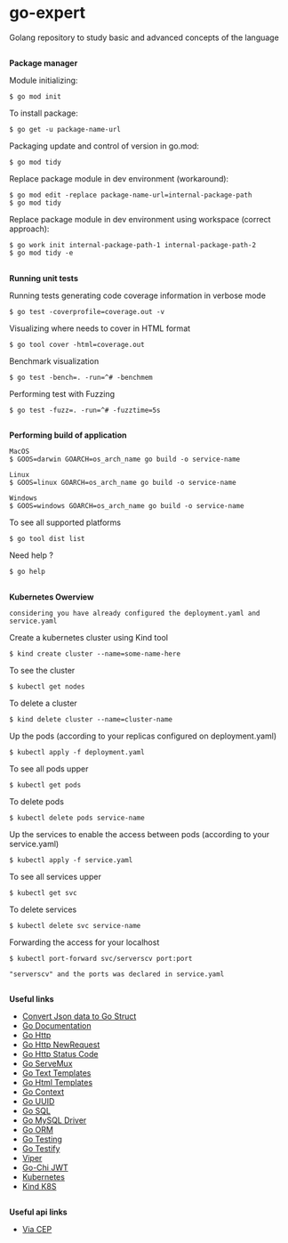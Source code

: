 # go-expert
Golang repository to study basic and advanced concepts of the language

##

**Package manager**

Module initializing:
```
$ go mod init
```

To install package:
```
$ go get -u package-name-url
```

Packaging update and control of version in go.mod:
```
$ go mod tidy
```

Replace package module in dev environment (workaround):
```
$ go mod edit -replace package-name-url=internal-package-path
$ go mod tidy
```

Replace package module in dev environment using workspace (correct approach):
```
$ go work init internal-package-path-1 internal-package-path-2
$ go mod tidy -e
```

##

**Running unit tests**

Running tests generating code coverage information in verbose mode
```
$ go test -coverprofile=coverage.out -v
```

Visualizing where needs to cover in HTML format
```
$ go tool cover -html=coverage.out
```

Benchmark visualization
```
$ go test -bench=. -run=^# -benchmem
```

Performing test with Fuzzing
```
$ go test -fuzz=. -run=^# -fuzztime=5s
```

##
**Performing build of application**

```
MacOS
$ GOOS=darwin GOARCH=os_arch_name go build -o service-name

Linux
$ GOOS=linux GOARCH=os_arch_name go build -o service-name

Windows
$ GOOS=windows GOARCH=os_arch_name go build -o service-name
```

To see all supported platforms
```
$ go tool dist list
```

Need help ?
```
$ go help
```

##
**Kubernetes Owerview**

`considering you have already configured the deployment.yaml and service.yaml`

Create a kubernetes cluster using Kind tool
```
$ kind create cluster --name=some-name-here
```

To see the cluster
```
$ kubectl get nodes
```

To delete a cluster
```
$ kind delete cluster --name=cluster-name
```

Up the pods (according to your replicas configured on deployment.yaml)
```
$ kubectl apply -f deployment.yaml
```

To see all pods upper
```
$ kubectl get pods
```

To delete pods
```
$ kubectl delete pods service-name
```

Up the services to enable the access between pods (according to your service.yaml)
```
$ kubectl apply -f service.yaml
```

To see all services upper
```
$ kubectl get svc
```

To delete services
```
$ kubectl delete svc service-name
```

Forwarding the access for your localhost
```
$ kubectl port-forward svc/serverscv port:port

"serverscv" and the ports was declared in service.yaml
```

##

**Useful links**
- [Convert Json data to Go Struct](https://transform.tools/json-to-go)
- [Go Documentation](https://go.dev/doc/)
- [Go Http](https://pkg.go.dev/net/http)
- [Go Http NewRequest](https://pkg.go.dev/net/http#NewRequest)
- [Go Http Status Code](https://go.dev/src/net/http/status.go)
- [Go ServeMux](https://pkg.go.dev/net/http#ServeMux)
- [Go Text Templates](https://pkg.go.dev/text/template)
- [Go Html Templates](https://pkg.go.dev/html/template)
- [Go Context](https://pkg.go.dev/context)
- [Go UUID](https://pkg.go.dev/github.com/google/uuid)
- [Go SQL](https://pkg.go.dev/database/sql)
- [Go MySQL Driver](https://github.com/go-sql-driver/mysql)
- [Go ORM](https://gorm.io/docs/index.html)
- [Go Testing](https://pkg.go.dev/testing)
- [Go Testify](https://github.com/stretchr/testify)
- [Viper](https://github.com/spf13/viper)
- [Go-Chi JWT](https://github.com/go-chi/jwtauth)
- [Kubernetes](https://kubernetes.io/docs/tasks/tools/)
- [Kind K8S](https://kind.sigs.k8s.io/)


##

**Useful api links**
- [Via CEP](https://viacep.com.br/)
